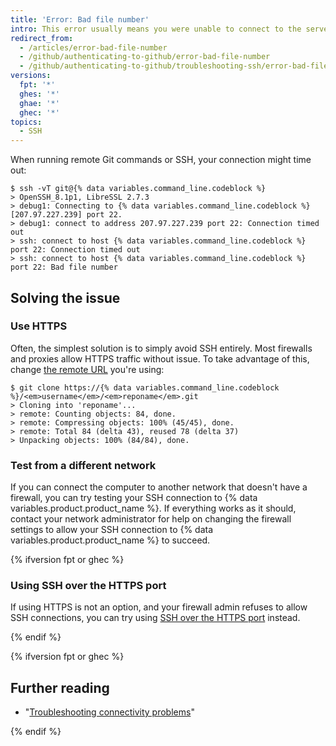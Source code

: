 ```yaml
---
title: 'Error: Bad file number'
intro: This error usually means you were unable to connect to the server. Often this is caused by firewalls and proxy servers.
redirect_from:
  - /articles/error-bad-file-number
  - /github/authenticating-to-github/error-bad-file-number
  - /github/authenticating-to-github/troubleshooting-ssh/error-bad-file-number
versions:
  fpt: '*'
  ghes: '*'
  ghae: '*'
  ghec: '*'
topics:
  - SSH
---
```

When running remote Git commands or SSH, your connection might time out:

```shell
$ ssh -vT git@{% data variables.command_line.codeblock %}
> OpenSSH_8.1p1, LibreSSL 2.7.3
> debug1: Connecting to {% data variables.command_line.codeblock %} [207.97.227.239] port 22.
> debug1: connect to address 207.97.227.239 port 22: Connection timed out
> ssh: connect to host {% data variables.command_line.codeblock %} port 22: Connection timed out
> ssh: connect to host {% data variables.command_line.codeblock %} port 22: Bad file number
```

## Solving the issue

### Use HTTPS

Often, the simplest solution is to simply avoid SSH entirely. Most firewalls and proxies allow HTTPS traffic without issue. To take advantage of this, change [the remote URL](/github/getting-started-with-github/about-remote-repositories) you're using:

```shell
$ git clone https://{% data variables.command_line.codeblock %}/<em>username</em>/<em>reponame</em>.git
> Cloning into 'reponame'...
> remote: Counting objects: 84, done.
> remote: Compressing objects: 100% (45/45), done.
> remote: Total 84 (delta 43), reused 78 (delta 37)
> Unpacking objects: 100% (84/84), done.
```

### Test from a different network

If you can connect the computer to another network that doesn't have a firewall, you can try testing your SSH connection to {% data variables.product.product_name %}. If everything works as it should, contact your network administrator for help on changing the firewall settings to allow your SSH connection to {% data variables.product.product_name %} to succeed.

{% ifversion fpt or ghec %}

### Using SSH over the HTTPS port

If using HTTPS is not an option, and your firewall admin refuses to allow SSH connections, you can try using [SSH over the HTTPS port](/articles/using-ssh-over-the-https-port) instead.

{% endif %}

{% ifversion fpt or ghec %}

## Further reading

- "[Troubleshooting connectivity problems](/articles/troubleshooting-connectivity-problems)"

{% endif %}
